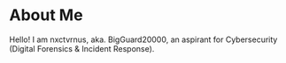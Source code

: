 # About Me

Hello! I am nxctvrnus, aka. BigGuard20000, an aspirant for Cybersecurity (Digital Forensics & Incident Response).

